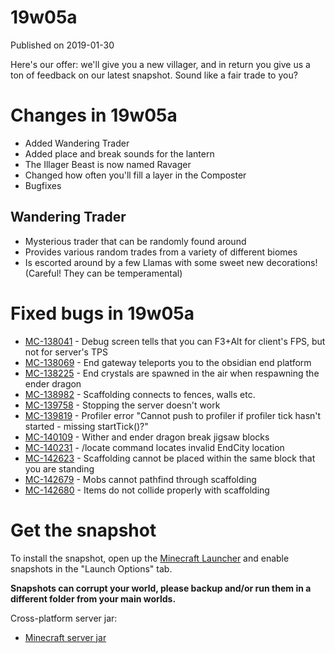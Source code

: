 # 19w05a
Published on 2019-01-30

Here's our offer: we'll give you a new villager, and in return you give us a
ton of feedback on our latest snapshot. Sound like a fair trade to you?

# Changes in 19w05a

  * Added Wandering Trader
  * Added place and break sounds for the lantern
  * The Illager Beast is now named Ravager
  * Changed how often you'll fill a layer in the Composter
  * Bugfixes

## Wandering Trader

  * Mysterious trader that can be randomly found around
  * Provides various random trades from a variety of different biomes
  * Is escorted around by a few Llamas with some sweet new decorations! (Careful! They can be temperamental)

# Fixed bugs in 19w05a

  * [MC-138041](https://bugs.mojang.com/browse/MC-138041) \- Debug screen tells that you can F3+Alt for client's FPS, but not for server's TPS
  * [MC-138069](https://bugs.mojang.com/browse/MC-138069) \- End gateway teleports you to the obsidian end platform
  * [MC-138225](https://bugs.mojang.com/browse/MC-138225) \- End crystals are spawned in the air when respawning the ender dragon
  * [MC-138982](https://bugs.mojang.com/browse/MC-138982) \- Scaffolding connects to fences, walls etc.
  * [MC-139758](https://bugs.mojang.com/browse/MC-139758) \- Stopping the server doesn't work
  * [MC-139819](https://bugs.mojang.com/browse/MC-139819) \- Profiler error "Cannot push to profiler if profiler tick hasn't started - missing startTick()?"
  * [MC-140109](https://bugs.mojang.com/browse/MC-140109) \- Wither and ender dragon break jigsaw blocks
  * [MC-140231](https://bugs.mojang.com/browse/MC-140231) \- /locate command locates invalid EndCity location
  * [MC-142623](https://bugs.mojang.com/browse/MC-142623) \- Scaffolding cannot be placed within the same block that you are standing
  * [MC-142679](https://bugs.mojang.com/browse/MC-142679) \- Mobs cannot pathfind through scaffolding
  * [MC-142680](https://bugs.mojang.com/browse/MC-142680) \- Items do not collide properly with scaffolding

# Get the snapshot

To install the snapshot, open up the [Minecraft Launcher](/download) and
enable snapshots in the "Launch Options" tab.

**Snapshots can corrupt your world, please backup and/or run them in a
different folder from your main worlds.**

Cross-platform server jar:

  * [Minecraft server jar](https://launcher.mojang.com/v1/objects/521021450baf9b9b98b0a6d0cb60e97f306f4f57/server.jar)


